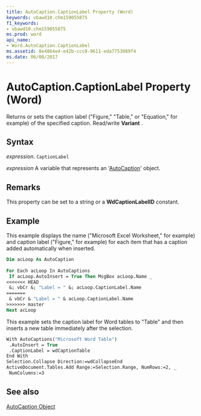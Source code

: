 ```yaml
---
title: AutoCaption.CaptionLabel Property (Word)
keywords: vbawd10.chm159055875
f1_keywords:
- vbawd10.chm159055875
ms.prod: word
api_name:
- Word.AutoCaption.CaptionLabel
ms.assetid: 8e4864e4-e42b-ccc0-9611-eda7753089f4
ms.date: 06/08/2017
---
```



# AutoCaption.CaptionLabel Property (Word)

Returns or sets the caption label ("Figure," "Table," or "Equation," for example) of the specified caption. Read/write  **Variant** .


## Syntax

 _expression_. `CaptionLabel`

 _expression_ A variable that represents an '[AutoCaption](Word.AutoCaption.md)' object.


## Remarks

This property can be set to a string or a  **WdCaptionLabelID** constant.


## Example

This example displays the name ("Microsoft Excel Worksheet," for example) and caption label ("Figure," for example) for each item that has a caption added automatically when inserted.


```vb
Dim acLoop As AutoCaption 
 
For Each acLoop In AutoCaptions 
 If acLoop.AutoInsert = True Then MsgBox acLoop.Name _ 
<<<<<<< HEAD
 &; vbCr &; "Label = " &; acLoop.CaptionLabel.Name 
=======
 & vbCr & "Label = " & acLoop.CaptionLabel.Name 
>>>>>>> master
Next acLoop
```

This example sets the caption label for Word tables to "Table" and then inserts a new table immediately after the selection.




```vb
With AutoCaptions("Microsoft Word Table") 
 .AutoInsert = True 
 .CaptionLabel = wdCaptionTable 
End With 
Selection.Collapse Direction:=wdCollapseEnd 
ActiveDocument.Tables.Add Range:=Selection.Range, NumRows:=2, _ 
 NumColumns:=3
```


## See also


[AutoCaption Object](Word.AutoCaption.md)

